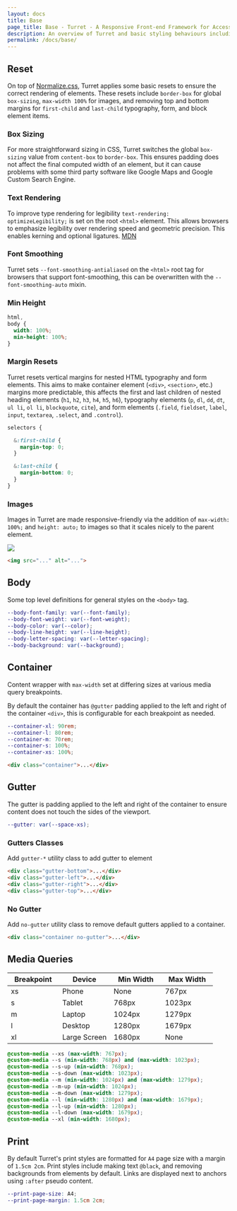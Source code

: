 ```yaml
---
layout: docs
title: Base
page_title: Base - Turret - A Responsive Front-end Framework for Accessible and Semantic Websites
description: An overview of Turret and basic styling behaviours including global variables, fonts, color palettes, and media queries.
permalink: /docs/base/
---
```


## Reset

On top of [Normalize.css](https://necolas.github.io/normalize.css/), Turret applies some basic resets to ensure the correct rendering of elements. These resets include `border-box` for global `box-sizing`, `max-width 100%` for images, and removing top and bottom margins for `first-child` and `last-child` typography, form, and block element items.

### Box Sizing

For more straightforward sizing in CSS, Turret switches the global `box-sizing` value from `content-box` to `border-box`. This ensures padding does not affect the final computed width of an element, but it can cause problems with some third party software like Google Maps and Google Custom Search Engine.

### Text Rendering

To improve type rendering for legibility `text-rendering: optimizeLegibility;` is set on the root `<html>` element. This allows browsers to emphasize legibility over rendering speed and geometric precision. This enables kerning and optional ligatures. [MDN](https://developer.mozilla.org/en-US/docs/Web/CSS/text-rendering)

### Font Smoothing

Turret sets `--font-smoothing-antialiased` on the `<html>` root tag for browsers that support font-smoothing, this can be overwritten with the `--font-smoothing-auto` mixin.

### Min Height

```scss
html,
body {
  width: 100%;
  min-height: 100%;
}
```

### Margin Resets

Turret resets vertical margins for nested HTML typography and form elements. This aims to make container element (`<div>`, `<section>`, etc.) margins more predictable, this affects the first and last children of nested heading elements (`h1`, `h2`, `h3`, `h4`, `h5`, `h6`), typography elements (`p`, `dl`, `dd`, `dt`, `ul li`, `ol li`, `blockquote`, `cite`), and form elements (`.field`, `fieldset`, `label`, `input`, `textarea`, `.select`, and `.control`).

```scss
selectors {

  &:first-child {
    margin-top: 0;
  }

  &:last-child {
    margin-bottom: 0;
  }
}
```

### Images

Images in Turret are made responsive-friendly via the addition of `max-width: 100%;` and `height: auto;` to images so that it scales nicely to the parent element.

<img src="{{ site.baseurl }}/assets/images/photo.svg">

```html
<img src="..." alt="...">
```

## Body

Some top level definitions for general styles on the `<body>` tag.

```scss
--body-font-family: var(--font-family);
--body-font-weight: var(--font-weight);
--body-color: var(--color);
--body-line-height: var(--line-height);
--body-letter-spacing: var(--letter-spacing);
--body-background: var(--background);
```

## Container

Content wrapper with `max-width` set at differing sizes at various media query breakpoints.

By default the container has `@gutter` padding applied to the left and right of the container `<div>`, this is configurable for each breakpoint as needed.

```scss
--container-xl: 90rem;
--container-l: 80rem;
--container-m: 70rem;
--container-s: 100%;
--container-xs: 100%;
```

```html
<div class="container">...</div>
```

## Gutter

The gutter is padding applied to the left and right of the container to ensure content does not touch the sides of the viewport.

```scss
--gutter: var(--space-xs);
```

### Gutters Classes

Add `gutter-*` utility class to add gutter to element

```html
<div class="gutter-bottom">...</div>
<div class="gutter-left">...</div>
<div class="gutter-right">...</div>
<div class="gutter-top">...</div>
```

### No Gutter

Add `no-gutter` utility class to remove default gutters applied to a container.

```html
<div class="container no-gutter">...</div>
```

## Media Queries

<div class="table-responsive">
  <table>
    <thead>
      <tr>
        <th width="25%">Breakpoint</th>
        <th width="25%">Device</th>
        <th width="25%">Min Width</th>
        <th width="25%">Max Width</th>
      </tr>
    </thead>
    <tbody>
      <tr>
        <td>xs</td>
        <td>Phone</td>
        <td class="color-grey background-light-100">None</td>
        <td>767px</td>
      </tr>
      <tr>
        <td>s</td>
        <td>Tablet</td>
        <td>768px</td>
        <td>1023px</td>
      </tr>
      <tr>
        <td>m</td>
        <td>Laptop</td>
        <td>1024px</td>
        <td>1279px</td>
      </tr>
      <tr>
        <td>l</td>
        <td>Desktop</td>
        <td>1280px</td>
        <td>1679px</td>
      </tr>
      <tr>
        <td>xl</td>
        <td>Large Screen</td>
        <td>1680px</td>
        <td class="color-grey background-light-100">None</td>
      </tr>
    </tbody>
  </table>
</div>

```scss
@custom-media --xs (max-width: 767px);
@custom-media --s (min-width: 768px) and (max-width: 1023px);
@custom-media --s-up (min-width: 768px);
@custom-media --s-down (max-width: 1023px);
@custom-media --m (min-width: 1024px) and (max-width: 1279px);
@custom-media --m-up (min-width: 1024px);
@custom-media --m-down (max-width: 1279px);
@custom-media --l (min-width: 1280px) and (max-width: 1679px);
@custom-media --l-up (min-width: 1280px);
@custom-media --l-down (max-width: 1679px);
@custom-media --xl (min-width: 1680px);
```

## Print

By default Turret's print styles are formatted for `A4` page size with a margin of `1.5cm 2cm`. Print styles include making text `@black`, and removing backgrounds from elements by default. Links are displayed next to anchors using `:after` pseudo content.

```scss
--print-page-size: A4;
--print-page-margin: 1.5cm 2cm;
```
